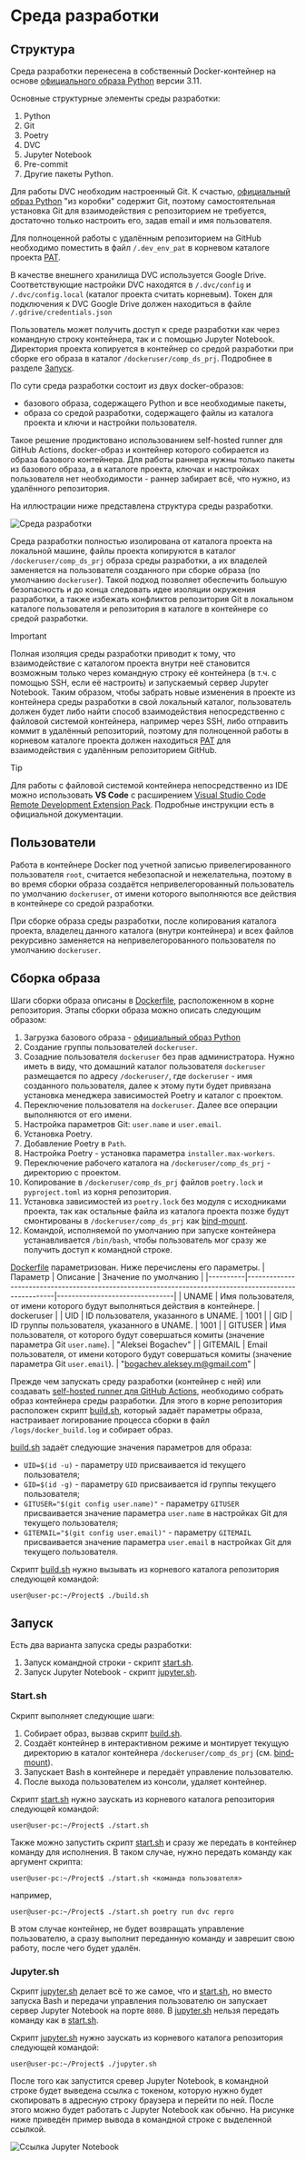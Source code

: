 # Среда разработки

## Структура

Среда разработки перенесена в собственный Docker-контейнер на основе
[официального образа Python](https://hub.docker.com/_/python/) версии 3.11.

Основные структурные элементы среды разработки:

1. Python
2. Git
3. Poetry
4. DVC
5. Jupyter Notebook
6. Pre-commit
7. Другие пакеты Python.

Для работы DVC необходим настроенный Git. К счастью,
[официальный образ Python](https://hub.docker.com/_/python/) "из коробки"
содержит Git, поэтому самостоятельная установка Git для
взаимодействия с репозиторием не требуется, достаточно только настроить его,
задав email и имя пользователя.

Для полноценной работы с удалённым репозиторием на GitHub необходимо поместить в
файл `/.dev_env_pat` в корневом каталоге проекта
[PAT](https://docs.github.com/en/authentication/keeping-your-account-and-data-secure/managing-your-personal-access-tokens).

В качестве внешнего хранилища DVC используется Google Drive. Соответствующие
настройки DVC находятся в `/.dvc/config` и `/.dvc/config.local` (каталог проекта
считать корневым). Токен для подключения к DVC Google Drive должен находиться
в файле `/.gdrive/credentials.json`

Пользователь может получить доступ к среде разработки как через командную строку
контейнера, так и с помощью Jupyter Notebook.
Директория проекта копируется в контейнер со средой разработки при сборке его
образа в каталог `/dockeruser/comp_ds_prj`. Подробнее в разделе
[Запуск](#запуск).

По сути среда разработки состоит из двух docker-образов:

- базового образа, содержащего Python и все необходимые пакеты,
- образа со средой разработки, содержащего файлы из каталога проекта и
  ключи и настройки пользователя.

Такое решение продиктовано использованием self-hosted runner для GitHub Actions,
docker-образ и контейнер которого собирается из образа базового контейнера.
Для работы раннера нужны только пакеты из базового образа, а в каталоге проекта,
ключах и настройках пользователя нет необходимости - раннер забирает всё, что
нужно, из удалённого репозитория.

На иллюстрации ниже представлена структура среды разработки.

![Среда разработки](/docs/figures/dev_env_container.svg)

Среда разработки полностью изолирована от каталога проекта на локальной машине,
файлы проекта копируются в каталог `/dockeruser/comp_ds_prj` образа среды
разработки, а их владелей заменяется на пользователя созданного при сборке
образа (по умолчанию `dockeruser`). Такой подход позволяет обеспечить большую
безопасность и до конца следовать идее изоляции окружения разработки, а также
избежать конфликтов репозитория Git в локальном каталоге пользователя и
репозитория в каталоге в контейнере со средой разработки.

> [!IMPORTANT]
> Полная изоляция среды разработки приводит к тому, что взаимодействие с каталогом
> проекта внутри неё становится возможным только через командную строку её
> контейнера (в т.ч. с помощью SSH, если её настроить) и запускаемый сервер
> Jupyter Notebook. Таким образом, чтобы забрать новые изменения в проекте из
> контейнера среды разработки в свой локальный каталог, пользователь должен будет
> либо найти способ взаимодействия непосредственно с файловой системой контейнера,
> например через SSH, либо отправить коммит в удалённый репозиторий, поэтому для
> полноценной работы в корневом каталоге проекта должен находиться
> [PAT](https://docs.github.com/en/authentication/keeping-your-account-and-data-secure/managing-your-personal-access-tokens)
> для взаимодействия с удалённым репозиторием GitHub.

> [!TIP]
> Для работы с файловой системой контейнера непосредственно из IDE можно
> использовать **VS Code** с расширением
> [Visual Studio Code Remote Development Extension Pack](https://marketplace.visualstudio.com/items?itemName=ms-vscode-remote.vscode-remote-extensionpack).
> Подробные инструкции есть в официальной документации.

## Пользователи

Работа в контейнере Docker под учетной записью привелегированного
пользователя `root`, считается небезопасной и нежелательна, поэтому в
во время сборки образа создаётся непривелегорованный пользователь по умолчанию
`dockeruser`, от имени которого выполняются все действия в контейнере со средой
разработки.

При сборке образа среды разработки, после копирования каталога проекта,
владелец данного каталога (внутри контейнера) и всех файлов рекурсивно
заменяется на непривелегорованного пользователя по умолчанию `dockeruser`.

## Сборка образа

Шаги сборки образа описаны в [Dockerfile](/Dockerfile), расположенном в корне
репозитория. Этапы сборки образа можно описать следующим образом:

1. Загрузка базового образа -
[официальный образ Python](https://hub.docker.com/_/python/)
1. Создание группы пользователей `dockeruser`.
1. Созадние пользователя `dockeruser` без прав администратора. Нужно иметь в
виду, что домашний каталог пользователя `dockeruser` размещается по адресу
`/dockeruser/`, где `dockeruser` - имя созданного пользователя, далее к этому
пути будет привязана установка менеджера зависимостей Poetry и каталог с
проектом.
1. Переключение пользователя на `dockeruser`. Далее все операции выполняются от
его имени.
1. Настройка параметров Git: `user.name` и `user.email`.
1. Установка Poetry.
1. Добавление Poetry в `Path`.
1. Настройка Poetry - установка параметра `installer.max-workers`.
1. Переключение рабочего каталога на `/dockeruser/comp_ds_prj` - директорию с
проектом.
1. Копирование в `/dockeruser/comp_ds_prj` файлов `poetry.lock` и
`pyproject.toml` из корня репозитория.
1. Установка зависимостей из `poetry.lock` без модуля с исходниками проекта,
так как остальные файла из каталога проекта позже будут смонтированы в
`/dockeruser/comp_ds_prj` как
[bind-mount](https://docs.docker.com/storage/bind-mounts/).
1. Командой, исполняемой по умолчанию при запуске контейнера устанавливается
`/bin/bash`, чтобы пользователь мог сразу же получить доступ к командной строке.

[Dockerfile](/Dockerfile) параметризован. Ниже перечислены его параметры.
| Параметр | Описание                                                                                              | Значение по умолчанию          |
|----------|-------------------------------------------------------------------------------------------------------|--------------------------------|
| UNAME    | Имя пользователя, от имени которого будут выполняться действия в контейнере.                          | dockeruser                     |
| UID      | ID пользователя, указанного в UNAME.                                                                  | 1001                           |
| GID      | ID группы пользователя, указанного в UNAME.                                                           | 1001                           |
| GITUSER  | Имя пользователя, от которого будут совершаться комиты (значение параметра Git `user.name`).          | "Aleksei Bogachev"             |
| GITEMAIL | Email пользователя, от имени которого будут совершаться комиты (значение параметра Git `user.email`). | "bogachev.aleksey.m@gmail.com" |

Прежде чем запускать среду разработки (контейнер с ней) или создавать
[self-hosted runner для GitHub Actions](https://docs.github.com/en/actions/hosting-your-own-runners),
необходимо собрать образ контейнера среды разработки. Для этого в корне
репозитория расположен скрипт [build.sh](/build.sh), который задаёт параметры
образа, настраивает логирование процесса сборки в файл
`/logs/docker_build.log` и собирает образ.

[build.sh](/build.sh) задаёт следующие значения параметров для образа:

- `UID=$(id -u)` - параметру `UID` присваивается id  текущего пользователя;
- `GID=$(id -g)` - параметру `GID` присваивается id группы текущего
пользователя;
- `GITUSER="$(git config user.name)"` - параметру `GITUSER` присваивается
значение параметра `user.name` в настройках Git для текущего пользователя;
- `GITEMAIL="$(git config user.email)"` - параметру `GITEMAIL` присваивается
значение параметра `user.email` в настройках Git для текущего пользователя.

Скрипт [build.sh](/build.sh) нужно вызывать из корневого каталога репозитория
следующей командой:

```shell
user@user-pc:~/Project$ ./build.sh
```

## Запуск

Есть два варианта запуска среды разработки:

1. Запуск командной строки - скрипт [start.sh](/start.sh).
2. Запуск Jupyter Notebook - скрипт [jupyter.sh](/jupyter.sh).

### Start.sh

Скрипт выполняет следующие шаги:

1. Собирает образ, вызвав скрипт [build.sh](/build.sh).
2. Создаёт контейнер в интерактивном режиме и монтирует текущую директорию в
каталог контейнера `/dockeruser/comp_ds_prj` (см.
[bind-mount](https://docs.docker.com/storage/bind-mounts/)).
3. Запускает Bash в контейнере и передаёт управление пользователю.
4. После выхода пользователем из консоли, удаляет контейнер.

Скрипт [start.sh](/start.sh) нужно заускать из корневого каталога репозитория
следующей командой:

```shell
user@user-pc:~/Project$ ./start.sh
```

Также можно запустить скрипт [start.sh](/start.sh) и сразу же передать в
контейнер команду для исполнения. В таком случае, нужно передать команду как
аргумент скрипта:

```shell
user@user-pc:~/Project$ ./start.sh <команда пользователя>
```

например,

```shell
user@user-pc:~/Project$ ./start.sh poetry run dvc repro
```

В этом случае контейнер, не будет возвращать управление пользователю, а сразу
выполнит переданную команду и заврешит свою работу, после чего будет удалён.

### Jupyter.sh

Скрипт [jupyter.sh](/jupyter.sh) делает всё то же самое, что и
[start.sh](/start.sh), но вместо запуска Bash и передачи управления пользователю
он запускает сервер Jupyter Notebook на порте `8080`.
В [jupyter.sh](/jupyter.sh) нельзя передать команду как в [start.sh](/start.sh).

Скрипт [jupyter.sh](/jupyter.sh) нужно заускать из корневого каталога репозитория
следующей командой:

```shell
user@user-pc:~/Project$ ./jupyter.sh
```

После того как запустится сревер Jupyter Notebook, в командной строке
будет выведена ссылка с токеном, которую нужно будет скопировать в адресную
строку браузера и перейти по ней. После этого можно будет работать с Jupyter
Notebook как обычно. На рисунке ниже приведён пример вывода в командной строке
с выделенной ссылкой.

![Ссылка Jupyter Notebook](/docs/figures/jupyter_cmd_out_example.png)
